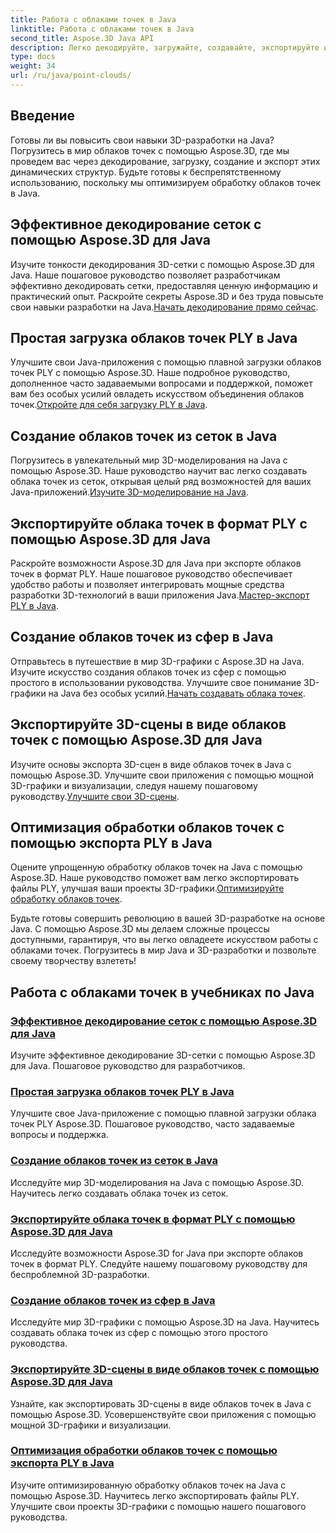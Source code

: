 ```yaml
---
title: Работа с облаками точек в Java
linktitle: Работа с облаками точек в Java
second_title: Aspose.3D Java API
description: Легко декодируйте, загружайте, создавайте, экспортируйте и оптимизируйте облака точек на Java с помощью учебных пособий Aspose.3D. Шаг за шагом совершенствуйте свои навыки 3D-разработки.
type: docs
weight: 34
url: /ru/java/point-clouds/
---
```


## Введение

Готовы ли вы повысить свои навыки 3D-разработки на Java? Погрузитесь в мир облаков точек с помощью Aspose.3D, где мы проведем вас через декодирование, загрузку, создание и экспорт этих динамических структур. Будьте готовы к беспрепятственному использованию, поскольку мы оптимизируем обработку облаков точек в Java.

## Эффективное декодирование сеток с помощью Aspose.3D для Java
 Изучите тонкости декодирования 3D-сетки с помощью Aspose.3D для Java. Наше пошаговое руководство позволяет разработчикам эффективно декодировать сетки, предоставляя ценную информацию и практический опыт. Раскройте секреты Aspose.3D и без труда повысьте свои навыки разработки на Java.[Начать декодирование прямо сейчас](./decode-meshes-java/).

## Простая загрузка облаков точек PLY в Java
 Улучшите свои Java-приложения с помощью плавной загрузки облаков точек PLY с помощью Aspose.3D. Наше подробное руководство, дополненное часто задаваемыми вопросами и поддержкой, поможет вам без особых усилий овладеть искусством объединения облаков точек.[Откройте для себя загрузку PLY в Java](./load-ply-point-clouds-java/).

## Создание облаков точек из сеток в Java
Погрузитесь в увлекательный мир 3D-моделирования на Java с помощью Aspose.3D. Наше руководство научит вас легко создавать облака точек из сеток, открывая целый ряд возможностей для ваших Java-приложений.[Изучите 3D-моделирование на Java](./create-point-clouds-java/).

## Экспортируйте облака точек в формат PLY с помощью Aspose.3D для Java
 Раскройте возможности Aspose.3D для Java при экспорте облаков точек в формат PLY. Наше пошаговое руководство обеспечивает удобство работы и позволяет интегрировать мощные средства разработки 3D-технологий в ваши приложения Java.[Мастер-экспорт PLY в Java](./export-point-clouds-ply-java/).

## Создание облаков точек из сфер в Java
 Отправьтесь в путешествие в мир 3D-графики с Aspose.3D на Java. Изучите искусство создания облаков точек из сфер с помощью простого в использовании руководства. Улучшите свое понимание 3D-графики на Java без особых усилий.[Начать создавать облака точек](./generate-point-clouds-spheres-java/).

## Экспортируйте 3D-сцены в виде облаков точек с помощью Aspose.3D для Java
Изучите основы экспорта 3D-сцен в виде облаков точек в Java с помощью Aspose.3D. Улучшите свои приложения с помощью мощной 3D-графики и визуализации, следуя нашему пошаговому руководству.[Улучшите свои 3D-сцены](./export-3d-scenes-point-clouds-java/).

## Оптимизация обработки облаков точек с помощью экспорта PLY в Java
 Оцените упрощенную обработку облаков точек на Java с помощью Aspose.3D. Наше руководство поможет вам легко экспортировать файлы PLY, улучшая ваши проекты 3D-графики.[Оптимизируйте обработку облаков точек](./ply-export-point-clouds-java/).

Будьте готовы совершить революцию в вашей 3D-разработке на основе Java. С помощью Aspose.3D мы делаем сложные процессы доступными, гарантируя, что вы легко овладеете искусством работы с облаками точек. Погрузитесь в мир Java и 3D-разработки и позвольте своему творчеству взлететь!
## Работа с облаками точек в учебниках по Java
### [Эффективное декодирование сеток с помощью Aspose.3D для Java](./decode-meshes-java/)
Изучите эффективное декодирование 3D-сетки с помощью Aspose.3D для Java. Пошаговое руководство для разработчиков.
### [Простая загрузка облаков точек PLY в Java](./load-ply-point-clouds-java/)
Улучшите свое Java-приложение с помощью плавной загрузки облака точек PLY Aspose.3D. Пошаговое руководство, часто задаваемые вопросы и поддержка.
### [Создание облаков точек из сеток в Java](./create-point-clouds-java/)
Исследуйте мир 3D-моделирования на Java с помощью Aspose.3D. Научитесь легко создавать облака точек из сеток.
### [Экспортируйте облака точек в формат PLY с помощью Aspose.3D для Java](./export-point-clouds-ply-java/)
Исследуйте возможности Aspose.3D for Java при экспорте облаков точек в формат PLY. Следуйте нашему пошаговому руководству для беспроблемной 3D-разработки.
### [Создание облаков точек из сфер в Java](./generate-point-clouds-spheres-java/)
Исследуйте мир 3D-графики с помощью Aspose.3D на Java. Научитесь создавать облака точек из сфер с помощью этого простого руководства.
### [Экспортируйте 3D-сцены в виде облаков точек с помощью Aspose.3D для Java](./export-3d-scenes-point-clouds-java/)
Узнайте, как экспортировать 3D-сцены в виде облаков точек в Java с помощью Aspose.3D. Усовершенствуйте свои приложения с помощью мощной 3D-графики и визуализации.
### [Оптимизация обработки облаков точек с помощью экспорта PLY в Java](./ply-export-point-clouds-java/)
Изучите оптимизированную обработку облаков точек на Java с помощью Aspose.3D. Научитесь легко экспортировать файлы PLY. Улучшите свои проекты 3D-графики с помощью нашего пошагового руководства.